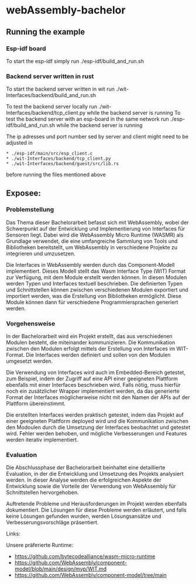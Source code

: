 # webAssembly-bachelor

## Running the example

### Esp-idf board

To start the esp-idf simply run ./esp-idf/build_and_run.sh

### Backend server written in rust

To start the backend server written in wit run ./wit-Interfaces/backend/build_and_run.sh

To test the backend server locally run ./wit-Interfaces/backend/tcp_client.py while the backend server is running
To test the backend server with an esp-board in the same network run ./esp-idf/build_and_run.sh while the backend server is running

The ip adresses und port number sed by server and client might need to be adjusted in 

```
* ./esp-idf/main/src/esp_client.c
* ./wit-Interfaces/backend/tcp_client.py
* ./wit-Interfaces/backend/guest/src/lib.rs
```

before running the files mentioned above

## Exposee:

### Problemstellung

Das Thema dieser Bachelorarbeit befasst sich mit WebAssembly, wobei der Schwerpunkt auf der Entwicklung und Implementierung von Interfaces für Sensoren liegt. Dabei wird die WebAssembly Micro Runtime (WASMR) als Grundlage verwendet, die eine umfangreiche Sammlung von Tools und Bibliotheken bereitstellt, um WebAssembly in verschiedene Projekte zu integrieren und umzusetzen.

Die Interfaces in WebAssembly werden durch das Component-Modell implementiert. Dieses Modell stellt das Wasm Interface Type (WIT) Format zur Verfügung, mit dem Module erstellt werden können. In diesen Modulen werden Typen und Interfaces textuell beschrieben. Die definierten Typen und Schnittstellen können zwischen verschiedenen Modulen exportiert und importiert werden, was die Erstellung von Bibliotheken ermöglicht. Diese Module können dann für verschiedene Programmiersprachen generiert werden.

### Vorgehensweise

In der Bachelorarbeit wird ein Projekt erstellt, das aus verschiedenen Modulen besteht, die miteinander kommunizieren. Die Kommunikation zwischen den Modulen erfolgt mittels der Erstellung von Interfaces im WIT-Format. Die Interfaces werden definiert und sollen von den Modulen umgesetzt werden.

Die Verwendung von Interfaces wird auch im Embedded-Bereich getestet, zum Beispiel, indem der Zugriff auf eine API einer geeigneten Plattform ebenfalls mit einer Interfaces beschrieben wird. Falls nötig, muss hierfür noch ein zusätzlicher Wrapper implementiert werden, da das generierte Format der Interfaces möglicherweise nicht mit den Namen der APIs auf der Plattform übereinstimmt.

Die erstellten Interfaces werden praktisch getestet, indem das Projekt auf einer geeigneten Plattform deployed wird und die Kommunikation zwischen den Modoulen durch die Umsetzung der Interfaces beobachtet und getestet wird. Fehler werden behoben, und mögliche Verbesserungen und Features werden iterativ implementiert.
 
### Evaluation

Die Abschlussphase der Bachelorarbeit beinhaltet eine detaillierte Evaluation, in der die Entwicklung und Umsetzung des Projekts analysiert werden. In dieser Analyse werden die erfolgreichen Aspekte der Entwicklung sowie die Vorteile der Verwendung von WebAssembly für Schnittstellen hervorgehoben.

Auftretende Probleme und Herausforderungen im Projekt werden ebenfalls dokumentiert. Die Lösungen für diese Probleme werden erläutert, und falls keine Lösungen gefunden wurden, werden Lösungsansätze und Verbesserungsvorschläge präsentiert.

Links:

Unsere präferierte Runtime: 
* https://github.com/bytecodealliance/wasm-micro-runtime
* https://github.com/WebAssembly/component-model/blob/main/design/mvp/WIT.md
* https://github.com/WebAssembly/component-model/tree/main
